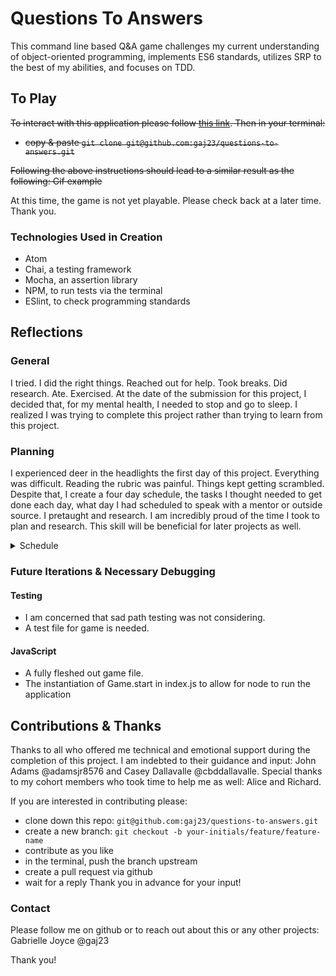 # Questions To Answers

This command line based Q&A game challenges my current understanding of object-oriented programming, implements ES6 standards, utilizes SRP to the best of my abilities, and focuses on TDD.

## To Play
~~To interact with this application please follow [this link](https://github.com/gaj23/questions-to-answers).
Then in your terminal:~~
- ~~copy & paste `git clone git@github.com:gaj23/questions-to-answers.git`~~

~~Following the above instructions should lead to a similar result as the following:
Gif example~~

At this time, the game is not yet playable. Please check back at a later time. Thank you.

### Technologies Used in Creation
- Atom
- Chai, a testing framework
- Mocha, an assertion library
- NPM, to run tests via the terminal
- ESlint, to check programming standards

## Reflections

### General
I tried. I did the right things. Reached out for help. Took breaks. Did research. Ate. Exercised. At the date of the submission for this project, I decided that, for my mental health, I needed to stop and go to sleep. I realized I was trying to complete this project rather than trying to learn from this project. 

### Planning
I experienced deer in the headlights the first day of this project. Everything was difficult. Reading the rubric was painful. Things kept getting scrambled. Despite that, I create a four day schedule, the tasks I thought needed to get done each day, what day I had scheduled to speak with a mentor or outside source. I pretaught and research. I am incredibly proud of the time I took to plan and research. This skill will be beneficial for later projects as well.

<details>
<summary>Schedule</summary>
<br>
<img src="https://user-images.githubusercontent.com/68332132/101111821-fe78b200-35a9-11eb-8e68-edf2466ad7c6.png" alt="table splitting each day with their necessary tasks">
</details>

### Future Iterations & Necessary Debugging
#### Testing
- I am concerned that sad path testing was not considering.
- A test file for game is needed.
#### JavaScript
- A fully fleshed out game file.
- The instantiation of Game.start in index.js to allow for node to run the application

## Contributions & Thanks
Thanks to all who offered me technical and emotional support during the completion of this project. I am indebted to their guidance and input: John Adams @adamsjr8576 and Casey Dallavalle @cbddallavalle. Special thanks to my cohort members who took time to help me as well: Alice and Richard.

If you are interested in contributing please:
- clone down this repo: `git@github.com:gaj23/questions-to-answers.git`
- create a new branch: `git checkout -b your-initials/feature/feature-name`
- contribute as you like
- in the terminal, push the branch upstream
- create a pull request via github
- wait for a reply
Thank you in advance for your input!

### Contact
Please follow me on github or to reach out about this or any other projects: Gabrielle Joyce @gaj23  

Thank you!
